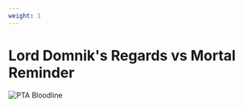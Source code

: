 ```yaml
---
weight: 1
---
```

# Lord Domnik's Regards vs Mortal Reminder

![PTA Bloodline](/mf/builds/mfgreviouswounds.drawio.svg)
